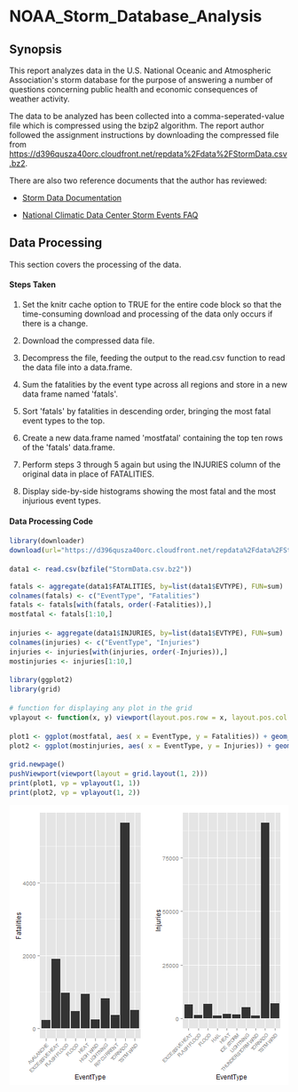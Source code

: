 NOAA_Storm_Database_Analysis
============================

## Synopsis
This report analyzes data in the U.S. National Oceanic and Atmospheric Association's storm database for the purpose of answering a number of questions concerning public health and economic consequences of weather activity.

The data to be analyzed has been collected into a comma-seperated-value file which is compressed using the bzip2 algorithm. The report author followed the assignment instructions by downloading the compressed file from https://d396qusza40orc.cloudfront.net/repdata%2Fdata%2FStormData.csv.bz2. 


There are also two reference documents that the author has reviewed:

* [Storm Data Documentation](https://d396qusza40orc.cloudfront.net/repdata%2Fpeer2_doc%2Fpd01016005curr.pdf)

* [National Climatic Data Center Storm Events FAQ](https://d396qusza40orc.cloudfront.net/repdata%2Fpeer2_doc%2FNCDC%20Storm%20Events-FAQ%20Page.pdf)


## Data Processing
This section covers the processing of the data.

#### Steps Taken
1. Set the knitr cache option to TRUE for the entire code block so that the time-consuming download and processing of the data only occurs if there is a change. 

2. Download the compressed data file.
3. Decompress the file, feeding the output to the read.csv function to read the data file into a data.frame.
4. Sum the fatalities by the event type across all regions and store in a new
data frame named 'fatals'.

5. Sort 'fatals' by fatalities in descending order, bringing the most fatal event types to the top.

6. Create a new data.frame named 'mostfatal' containing the top ten rows of the 'fatals' data.frame.

7. Perform steps 3 through 5 again but using the INJURIES column of the original data in place of FATALITIES.

8. Display side-by-side histograms showing the most fatal and the most injurious event types.

#### Data Processing Code

```r
library(downloader)
download(url="https://d396qusza40orc.cloudfront.net/repdata%2Fdata%2FStormData.csv.bz2", destfile="StormData.csv.bz2")

data1 <- read.csv(bzfile("StormData.csv.bz2"))
```


```r
fatals <- aggregate(data1$FATALITIES, by=list(data1$EVTYPE), FUN=sum)
colnames(fatals) <- c("EventType", "Fatalities")
fatals <- fatals[with(fatals, order(-Fatalities)),]
mostfatal <- fatals[1:10,]

injuries <- aggregate(data1$INJURIES, by=list(data1$EVTYPE), FUN=sum)
colnames(injuries) <- c("EventType", "Injuries")
injuries <- injuries[with(injuries, order(-Injuries)),]
mostinjuries <- injuries[1:10,]

library(ggplot2)
library(grid)

# function for displaying any plot in the grid
vplayout <- function(x, y) viewport(layout.pos.row = x, layout.pos.col = y)

plot1 <- ggplot(mostfatal, aes( x = EventType, y = Fatalities)) + geom_histogram(stat= "identity") + theme(axis.text.x = element_text(size=8, angle=45, hjust=1))
plot2 <- ggplot(mostinjuries, aes( x = EventType, y = Injuries)) + geom_histogram(stat= "identity") + theme(axis.text.x = element_text(size=8, angle=45, hjust=1))

grid.newpage()
pushViewport(viewport(layout = grid.layout(1, 2)))
print(plot1, vp = vplayout(1, 1))
print(plot2, vp = vplayout(1, 2))
```

![plot of chunk unnamed-chunk-2](figure/unnamed-chunk-2.png) 
